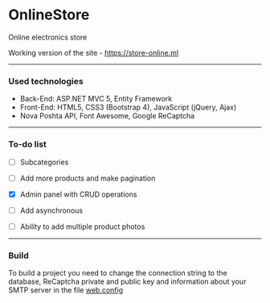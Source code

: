 # OnlineStore
Online electronics store

Working version of the site - https://store-online.ml

---

### Used technologies
- Back-End: ASP.NET MVC 5, Entity Framework
- Front-End: HTML5, CSS3 (Bootstrap 4), JavaScript (jQuery, Ajax)
- Nova Poshta API, Font Awesome, Google ReCaptcha

---

### To-do list
- [ ] Subcategories
- [ ] Add more products and make pagination
- [x] Admin panel with CRUD operations
- [ ] Add asynchronous
- [ ] Ability to add multiple product photos


---

### Build
To build a project you need to change the connection string to the database, ReCaptcha private and public key and information about your SMTP server in the file [web.config](https://github.com/denisukrvin/OnlineStore/blob/master/OnlineStore/Web.config)
